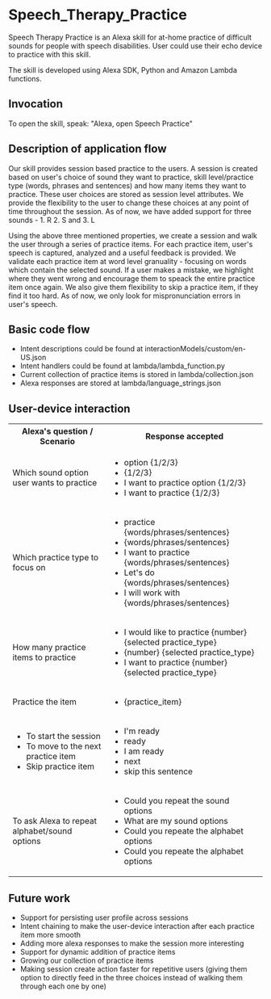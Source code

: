 # Speech_Therapy_Practice

Speech Therapy Practice is an Alexa skill for at-home practice of difficult sounds for people with speech disabilities. User could use their echo device to practice with this skill. 

The skill is developed using Alexa SDK, Python and Amazon Lambda functions.

## Invocation
To open the skill, speak: "Alexa, open Speech Practice"

## Description of application flow
Our skill provides session based practice to the users. A session is created based on user's choice of sound they want to practice, skill level/practice type (words, phrases and sentences) and how many items they want to practice. These user choices are stored as session level attributes. We provide the flexibility to the user to change these choices at any point of time throughout the session. As of now, we have added support for three sounds - 1. R 2. S and 3. L

Using the above three mentioned properties, we create a session and walk the user through a series of practice items. For each practice item, user's speech is captured, analyzed and a useful feedback is provided. We validate each practice item at word level granuality - focusing on words which contain the selected sound. If a user makes a mistake, we highlight where they went wrong and encourage them to speack the entire practice item once again. We also give them flexibility to skip a practice item, if they find it too hard. As of now, we only look for mispronunciation errors in user's speech.

## Basic code flow
* Intent descriptions could be found at interactionModels/custom/en-US.json
* Intent handlers could be found at lambda/lambda_function.py 
* Current collection of practice items is stored in lambda/collection.json
* Alexa responses are stored at lambda/language_strings.json

## User-device interaction

<table>
  <tbody>
    <tr>
      <th>Alexa's question / Scenario</th>
      <th align="center">Response accepted</th>
    </tr>
    <tr>
      <td>Which sound option user wants to practice</td>
      <td>
        <ul>
          <li>option {1/2/3}</li>
          <li>{1/2/3}</li>
          <li>I want to practice option {1/2/3}</li>
          <li>I want to practice {1/2/3}</li>
        </ul>
      </td>
    </tr>
    <tr>
      <td>Which practice type to focus on</td>
      <td>
        <ul>
          <li>practice {words/phrases/sentences}</li>
          <li>{words/phrases/sentences}</li>
          <li>I want to practice {words/phrases/sentences}</li>
          <li>Let's do {words/phrases/sentences}</li>
          <li>I will work with {words/phrases/sentences}</li>
        </ul>
      </td>
    </tr>
    <tr>
      <td>How many practice items to practice</td>
      <td>
        <ul>
          <li>I would like to practice {number} {selected practice_type}</li>
          <li>{number} {selected practice_type}</li>
          <li>I want to practice {number} {selected practice_type}</li>
        </ul>
      </td>
    </tr>
    <tr>
      <td>Practice the item</td>
      <td>
        <ul>
          <li>{practice_item}</li>
        </ul>
      </td>
    </tr>
    <tr>
      <td>
        <ul>
          <li>To start the session</li>
          <li>To move to the next practice item</li>
          <li>Skip practice item</li>
        </ul>
      </td>
      <td>
        <ul>
          <li>I'm ready</li>
          <li>ready</li>
          <li>I am ready</li>
          <li>next</li>
          <li>skip this sentence</li>
        </ul>
      </td>
    </tr>
    <tr>
      <td>To ask Alexa to repeat alphabet/sound options</td>
      <td>
        <ul>
          <li>Could you repeat the sound options</li>
          <li>What are my sound options</li>
          <li>Could you repeate the alphabet options</li>
          <li>Could you repeate the alphabet options</li>
        </ul>
      </td>
    </tr>
  </tbody>
</table>

## Future work
* Support for persisting user profile across sessions
* Intent chaining to make the user-device interaction after each practice item more smooth
* Adding more alexa responses to make the session more interesting
* Support for dynamic addition of practice items
* Growing our collection of practice items
* Making session create action faster for repetitive users (giving them option to directly feed in the three choices instead of walking them through each one by one)
